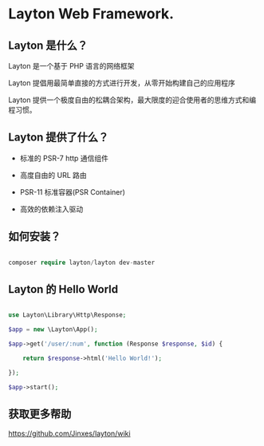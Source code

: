 # Layton Web Framework.

## Layton 是什么？

Layton 是一个基于 PHP 语言的网络框架  

Layton 提倡用最简单直接的方式进行开发，从零开始构建自己的应用程序  

Layton 提供一个极度自由的松耦合架构，最大限度的迎合使用者的思维方式和编程习惯。 

## Layton 提供了什么？

* 标准的 PSR-7 http 通信组件

* 高度自由的 URL 路由

* PSR-11 标准容器(PSR Container)

* 高效的依赖注入驱动

## 如何安装？

```php

composer require layton/layton dev-master

```

## Layton 的 Hello World

```php

use Layton\Library\Http\Response;

$app = new \Layton\App();

$app->get('/user/:num', function (Response $response, $id) {

    return $response->html('Hello World!');

});

$app->start();

```

## 获取更多帮助
https://github.com/Jinxes/layton/wiki

